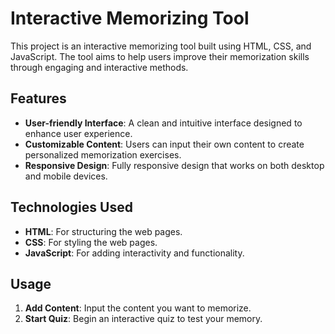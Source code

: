 # Interactive Memorizing Tool

This project is an interactive memorizing tool built using HTML, CSS, and JavaScript. The tool aims to help users improve their memorization skills through engaging and interactive methods.

## Features

- **User-friendly Interface**: A clean and intuitive interface designed to enhance user experience.
- **Customizable Content**: Users can input their own content to create personalized memorization exercises.
- **Responsive Design**: Fully responsive design that works on both desktop and mobile devices.

## Technologies Used

- **HTML**: For structuring the web pages.
- **CSS**: For styling the web pages.
- **JavaScript**: For adding interactivity and functionality.

## Usage

1. **Add Content**: Input the content you want to memorize.
2. **Start Quiz**: Begin an interactive quiz to test your memory.
